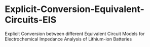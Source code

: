 # Explicit-Conversion-Equivalent-Circuits-EIS
Explicit Conversion between different Equivalent Circuit Models for Electrochemical Impedance Analysis of Lithium-ion Batteries
